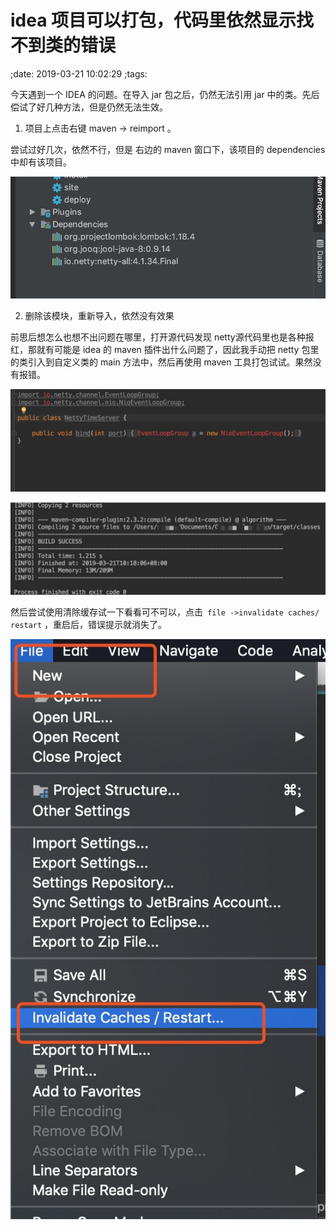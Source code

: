 # idea 项目可以打包，代码里依然显示找不到类的错误
;date: 2019-03-21 10:02:29
;tags:

今天遇到一个 IDEA 的问题。在导入 jar 包之后，仍然无法引用 jar 中的类。先后偿试了好几种方法，但是仍然无法生效。

1. 项目上点击右键 maven -> reimport 。

尝试过好几次，依然不行，但是 右边的 maven 窗口下，该项目的 dependencies 中却有该项目。

![maven 窗口](<https://github.com/terryrao/picturebed/raw/master/blogs/1553134093032.jpg>)

2. 删除该模块，重新导入，依然没有效果

前思后想怎么也想不出问题在哪里，打开源代码发现 netty源代码里也是各种报红，那就有可能是 idea 的 maven 插件出什么问题了，因此我手动把 netty 包里的类引入到自定义类的 main 方法中，然后再使用 maven 工具打包试试。果然没有报错。

![报错](<https://github.com/terryrao/picturebed/raw/master/blogs/1553134572229.jpg>)

![编译通过](<https://github.com/terryrao/picturebed/raw/master/blogs/1553134778606.jpg>)

然后尝试使用清除缓存试一下看看可不可以，点击` file ->invalidate caches/ restart` ，重启后，错误提示就消失了。

![清除缓存](<https://github.com/terryrao/picturebed/raw/master/blogs/1553134939879.jpg>)
